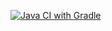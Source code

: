 [![Java CI with Gradle](https://github.com/ElviraAnisenko/AutoTestHW2.3/actions/workflows/gradle.yml/badge.svg?branch=main)](https://github.com/ElviraAnisenko/AutoTestHW2.3/actions/workflows/gradle.yml)